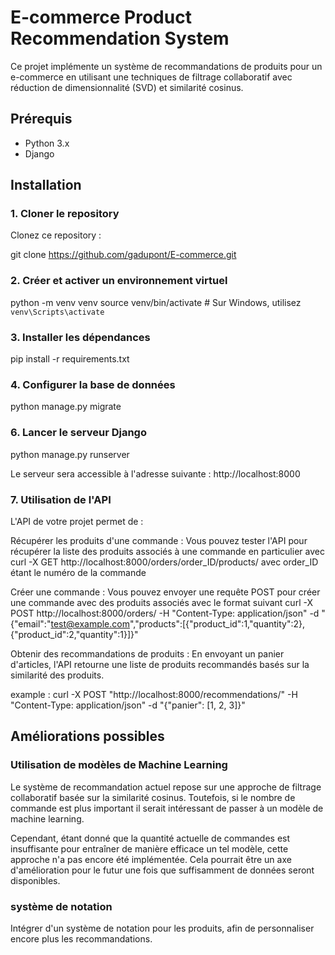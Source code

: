 # E-commerce Product Recommendation System

Ce projet implémente un système de recommandations de produits pour un e-commerce en utilisant une techniques de filtrage collaboratif avec réduction de dimensionnalité (SVD) et similarité cosinus.

## Prérequis

- Python 3.x
- Django

## Installation

### 1. Cloner le repository

Clonez ce repository :


git clone https://github.com/gadupont/E-commerce.git


### 2. Créer et activer un environnement virtuel

python -m venv venv
source venv/bin/activate  # Sur Windows, utilisez `venv\Scripts\activate`


### 3. Installer les dépendances

pip install -r requirements.txt



### 4. Configurer la base de données

python manage.py migrate


### 6. Lancer le serveur Django

python manage.py runserver

Le serveur sera accessible à l'adresse suivante : http://localhost:8000


### 7. Utilisation de l'API


L'API de votre projet permet de :

Récupérer les produits d'une commande : Vous pouvez tester l'API pour récupérer la liste des produits associés à une commande en particulier avec 
curl -X GET http://localhost:8000/orders/order_ID/products/       avec order_ID étant le numéro de la commande


Créer une commande : Vous pouvez envoyer une requête POST pour créer une commande avec des produits associés avec le format suivant 
curl -X POST http://localhost:8000/orders/ -H "Content-Type: application/json" -d "{\"email\":\"test@example.com\",\"products\":[{\"product_id\":1,\"quantity\":2},{\"product_id\":2,\"quantity\":1}]}"


Obtenir des recommandations de produits : En envoyant un panier d'articles, l'API retourne une liste de produits recommandés basés sur la similarité des produits.

example : curl -X POST "http://localhost:8000/recommendations/" -H "Content-Type: application/json" -d "{\"panier\": [1, 2, 3]}"



## Améliorations possibles

### Utilisation de modèles de Machine Learning

Le système de recommandation actuel repose sur une approche de filtrage collaboratif basée sur la similarité cosinus. Toutefois, si le nombre de commande est plus important il serait intéressant de passer à un modèle de machine learning.

Cependant, étant donné que la quantité actuelle de commandes est insuffisante pour entraîner de manière efficace un tel modèle, cette approche n'a pas encore été implémentée. Cela pourrait être un axe d'amélioration pour le futur une fois que suffisamment de données seront disponibles.

### système de notation

Intégrer d'un système de notation pour les produits, afin de personnaliser encore plus les recommandations.

 
